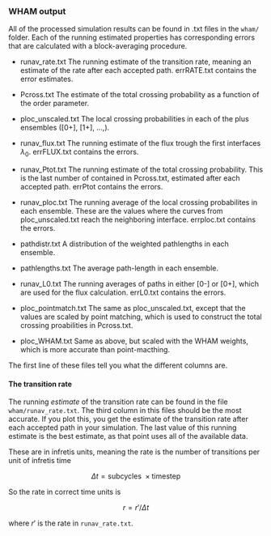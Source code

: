 ### WHAM output

All of the processed simulation results can be found in .txt files in the `wham/` folder. Each of the running estimated properties has corresponding errors that are calculated with a block-averaging procedure.

* runav_rate.txt
  The running estimate of the transition rate, meaning an estimate of the rate after each accepted path. errRATE.txt contains the error estimates.

* Pcross.txt
  The estimate of the total crossing probability as a function of the order parameter.

* ploc_unscaled.txt
  The local crossing probabilities in each of the plus ensembles ([0+], [1+], ...,).

* runav_flux.txt
  The running estimate of the flux trough the first interfaces $\lambda_0$. errFLUX.txt contains the errors.

* runav_Ptot.txt
  The running estimate of the total crossing probability. This is the last number of contained in Pcross.txt, estimated after each accepted path. errPtot contains the errors.

* runav_ploc.txt
  The running average of the local crossing probabilites in each ensemble. These are the values where the curves from ploc_unscaled.txt reach the neighboring interface. errploc.txt contains the errors.
- pathdistr.txt
  A distribution of the weighted pathlengths in each ensemble.

- pathlengths.txt
  The average path-length in each ensemble.
* runav_L0.txt
  The running averages of paths in either [0-] or [0+], which are used for the flux calculation. errL0.txt contains the errors.
- ploc_pointmatch.txt
  The same as ploc_unscaled.txt, except that the values are scaled by point matching, which is used to construct the total crossing proabilities in Pcross.txt.

- ploc_WHAM.txt
  Same as above, but scaled with the WHAM weights, which is more accurate than point-macthing.

The first line of these files tell you what the different columns are.

#### The transition rate

The running *estimate* of the transition rate can be found in the file `wham/runav_rate.txt`. The third column in this files should be the most accurate. If you plot this, you get the estimate of the transition rate after each accepted path in your simulation. The last value of this running estimate is the best estimate, as that point uses all of the available data.

These are in infretis units, meaning the rate is the number of transitions per unit of infretis time 

$$\Delta t = \text{subcycles }\times \text{timestep}$$

So the rate in correct time units is

$$r = r' / \Delta t$$

where $r'$ is the rate in `runav_rate.txt`.
